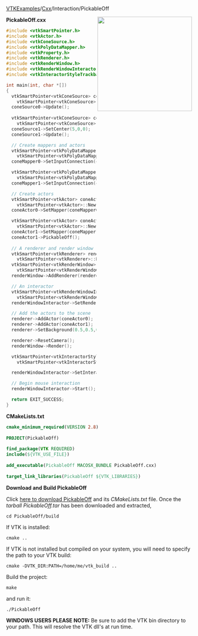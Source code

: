 [VTKExamples](/home/)/[Cxx](/Cxx)/Interaction/PickableOff

<img align="right" src="https://github.com/lorensen/VTKExamples/blob/gh-pages/Testing/Baseline/Interaction/TestPickableOff.png?raw=true" width="256" />

**PickableOff.cxx**
```c++
#include <vtkSmartPointer.h>
#include <vtkActor.h>
#include <vtkConeSource.h>
#include <vtkPolyDataMapper.h>
#include <vtkProperty.h>
#include <vtkRenderer.h>
#include <vtkRenderWindow.h>
#include <vtkRenderWindowInteractor.h>
#include <vtkInteractorStyleTrackballActor.h>

int main(int, char *[])
{
  vtkSmartPointer<vtkConeSource> coneSource0 =
    vtkSmartPointer<vtkConeSource>::New();
  coneSource0->Update();
  
  vtkSmartPointer<vtkConeSource> coneSource1 =
    vtkSmartPointer<vtkConeSource>::New();
  coneSource1->SetCenter(5,0,0);
  coneSource1->Update();

  // Create mappers and actors
  vtkSmartPointer<vtkPolyDataMapper> coneMapper0 =
    vtkSmartPointer<vtkPolyDataMapper>::New();
  coneMapper0->SetInputConnection(coneSource0->GetOutputPort());

  vtkSmartPointer<vtkPolyDataMapper> coneMapper1 =
    vtkSmartPointer<vtkPolyDataMapper>::New();
  coneMapper1->SetInputConnection(coneSource1->GetOutputPort());

  // Create actors
  vtkSmartPointer<vtkActor> coneActor0 =
    vtkSmartPointer<vtkActor>::New();
  coneActor0->SetMapper(coneMapper0);

  vtkSmartPointer<vtkActor> coneActor1 =
    vtkSmartPointer<vtkActor>::New();
  coneActor1->SetMapper(coneMapper1);
  coneActor1->PickableOff();
  
  // A renderer and render window
  vtkSmartPointer<vtkRenderer> renderer =
    vtkSmartPointer<vtkRenderer>::New();
  vtkSmartPointer<vtkRenderWindow> renderWindow =
    vtkSmartPointer<vtkRenderWindow>::New();
  renderWindow->AddRenderer(renderer);

  // An interactor
  vtkSmartPointer<vtkRenderWindowInteractor> renderWindowInteractor =
    vtkSmartPointer<vtkRenderWindowInteractor>::New();
  renderWindowInteractor->SetRenderWindow(renderWindow);

  // Add the actors to the scene
  renderer->AddActor(coneActor0);
  renderer->AddActor(coneActor1);
  renderer->SetBackground(0.5,0.5,0.5);

  renderer->ResetCamera();
  renderWindow->Render();

  vtkSmartPointer<vtkInteractorStyleTrackballActor> style =
    vtkSmartPointer<vtkInteractorStyleTrackballActor>::New();

  renderWindowInteractor->SetInteractorStyle( style );

  // Begin mouse interaction
  renderWindowInteractor->Start();

  return EXIT_SUCCESS;
}
```
**CMakeLists.txt**
```cmake
cmake_minimum_required(VERSION 2.8)
 
PROJECT(PickableOff)
 
find_package(VTK REQUIRED)
include(${VTK_USE_FILE})
 
add_executable(PickableOff MACOSX_BUNDLE PickableOff.cxx)
 
target_link_libraries(PickableOff ${VTK_LIBRARIES})
```

**Download and Build PickableOff**

Click [here to download PickableOff](https://github.com/lorensen/VTKWikiExamplesTarballs/raw/master/PickableOff.tar) and its *CMakeLists.txt* file.
Once the *tarball PickableOff.tar* has been downloaded and extracted,
```
cd PickableOff/build 
```
If VTK is installed:
```
cmake ..
```
If VTK is not installed but compiled on your system, you will need to specify the path to your VTK build:
```
cmake -DVTK_DIR:PATH=/home/me/vtk_build ..
```
Build the project:
```
make
```
and run it:
```
./PickableOff
```
**WINDOWS USERS PLEASE NOTE:** Be sure to add the VTK bin directory to your path. This will resolve the VTK dll's at run time.

